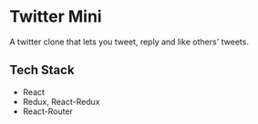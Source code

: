 # Twitter Mini
A twitter clone that lets you tweet, reply and like others' tweets.

## Tech Stack
- React
- Redux, React-Redux
- React-Router
